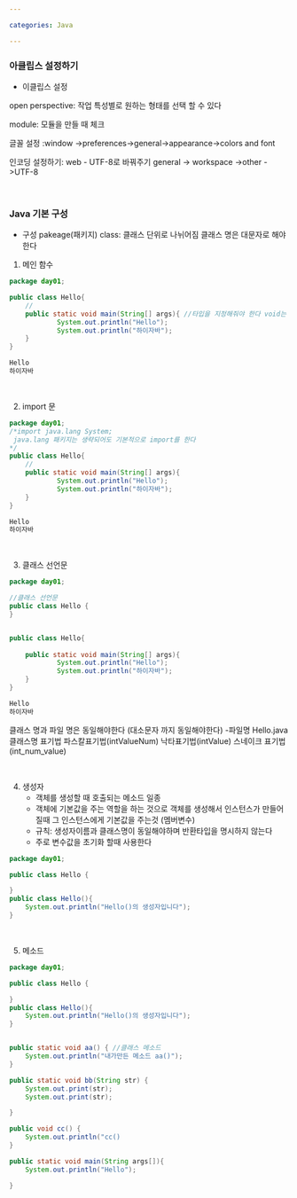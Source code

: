 ```yaml
---

categories: Java

---
```





### 아클립스 설정하기 ###


- 이클립스 설정

open perspective: 작업 특성별로 원하는 형태를 선택 할 수 있다

module: 모듈을 만들 때 체크

글꼴 설정 :window ->preferences->general->appearance->colors and font

인코딩 설정하기: web - UTF-8로 바꿔주기 
general -> workspace ->other ->UTF-8


&nbsp;

### Java 기본 구성 ###
- 구성
pakeage(패키지)
class: 클래스 단위로 나뉘어짐
클래스 명은 대문자로 해야한다

1. 메인 함수
  
```java
package day01;

public class Hello{
    //
    public static void main(String[] args){ //타입을 지정해줘야 한다 void는 리턴되는 타입이 없다
            System.out.println("Hello");
            System.out.println("하이자바");
    }
}
```
```java
Hello
하이자바
```

&nbsp;

   
2. import  문

```java
package day01;
/*import java.lang System;
 java.lang 패키지는 생략되어도 기본적으로 import를 한다 
*/
public class Hello{
    //
    public static void main(String[] args){
            System.out.println("Hello");
            System.out.println("하이자바");
    }
}
```
```java
Hello
하이자바
```
&nbsp;

3. 클래스 선언문


```java
package day01;

//클래스 선언문
public class Hello {
}


public class Hello{
   
    public static void main(String[] args){ 
            System.out.println("Hello");
            System.out.println("하이자바");
    }
}
```
```java
Hello
하이자바
```

클래스 명과 파일 명은 동일해야한다 (대소문자 까지 동일해야한다) -파일명 Hello.java
클래스명 표기법
파스칼표기법(intValueNum)
낙타표기법(intValue)
스네이크 표기법(int_num_value)

&nbsp;

4. 생성자 
   - 객체를 생성할 때 호출되는 메소드 일종
   - 객체에 기본값을 주는 역할을 하는 것으로 객체를 생성해서 인스턴스가 만들어 질때 그 인스턴스에게 기본값을 주는것 (멤버변수)
   - 규칙: 생성자이름과 클래스명이 동일해야하며 반환타입을 명시하지 않는다
   - 주로 변수값을 초기화 할때 사용한다

 
```java
package day01;

public class Hello {

}
public class Hello(){
    System.out.println("Hello()의 생성자입니다");
}

```


&nbsp;

5. 메소드

```java   
package day01;

public class Hello {

}
public class Hello(){
    System.out.println("Hello()의 생성자입니다");
}


public static void aa() { //클래스 메소드
    System.out.println("내가만든 메소드 aa()");
}

public static void bb(String str) {
    System.out.print(str);
    System.out.print(str);

}

public void cc() {
    System.out.println("cc() 
}

public static void main(String args[]){
    System.out.println("Hello");

}

```




